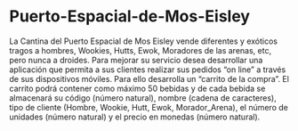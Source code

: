 # Puerto-Espacial-de-Mos-Eisley
La Cantina del Puerto Espacial de Mos Eisley vende diferentes y exóticos tragos a hombres, Wookies, Hutts, Ewok, Moradores de las arenas, etc, pero nunca a droides. Para mejorar su servicio desea desarrollar una aplicación que permita a sus clientes realizar sus pedidos “on line” a través de sus dispositivos móviles. Para ello desarrolla un “carrito de la compra”. El carrito podrá contener como máximo 50 bebidas y de cada bebida se almacenará su código (número natural), nombre (cadena de caracteres), tipo de cliente (Hombre, Wookie, Hutt, Ewok, Morador_Arena), el número de unidades (número natural) y el precio en monedas (número natural).
